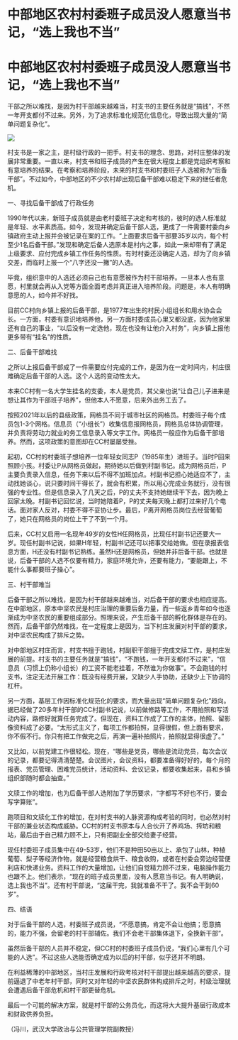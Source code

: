 # 中部地区农村村委班子成员没人愿意当书记，“选上我也不当”

# 中部地区农村村委班子成员没人愿意当书记，“选上我也不当”

干部之所以难找，是因为村干部越来越难当，村支书的主要任务就是“搞钱”，不然一年开支都付不过来。另外，为了追求标准化规范化信息化，导致出现大量的“简单问题复杂化”。

![](https://inews.gtimg.com/news_bt/Oa8CUHGDrPAnxS8CwlTMW21jBN5WfLLLaP1gY1dSbxTj8AA/1000)

村支书是一家之主，是村级行政的一把手。村支书的理念、思路，对村庄整体的发展非常重要。一直以来，村支书和班子成员的产生在很大程度上都是党组织考察和有意培养的结果。在考察和培养阶段，未来的村支书和村委班子人选被称为“后备干部”。不过如今，中部地区的不少农村却出现后备干部难以稳定下来的继任者危机。

一、寻找后备干部成了行政任务

1990年代以来，新班子成员就是由老村委班子决定和考核的，彼时的选人标准就是年轻、水平素质高。如今，发现并确定后备干部人选，更成了一件需要村委向乡镇政府主动上报并会被记录在案的工作。“上面要求后备干部要35岁以内，每个村至少1名后备干部。”发现和确定后备人选原本是村内之事，如此一来却带有了满足上级要求、应付完成乡镇工作任务的性质。有时村委还没确定人选，却为了向乡镇交差，而临时上报一个“八字还没一撇”的人选。

毕竟，组织意中的人选还必须自己也有意愿被作为村干部培养。一旦本人也有意愿，村里就会再从入党等方面全面考虑并真正进入培养阶段。问题是，本人有明确意愿的人，如今并不好找。

目前CC村向乡镇上报的后备干部，是1977年出生的村民小组组长和用水协会会长。一方面，村委有意识地培养他，另一方面村委成员心里又都没底，因为他家里还有自己的事业，“以后没有一定选他，现在也没有让他介入村务”，向乡镇上报他更多带有“挂名”的性质。

二、后备干部难找

之所以上报后备干部成了一件需要应付完成的工作，是因为在一定时间内，村庄很难确定后备干部的人选。这个人选的变动性太大。

本来CC村有一名大学生挂名的支委，本人是党员，其父亲也说“让自己儿子进来是想让其作为干部班子培养”，但他本人不愿意，后来外出务工去了。

按照2021年以后的县级政策，网格员不同于城市社区的网格员。村委班子每个成员包1-3个网格。信息员（“小组长”）收集信息报网格员，网格员总体协调管理，并负责将劳动力就业的务工信息录入等文字工作。网格员一般应作为后备干部培养。然而，这项政策的意图却在CC村屡屡受挫。

起初，CC村的村委班子想培养一位年轻女同志P（1985年生）进班子。当时P回来照顾小孩。村委让P从网格员做起，期待她以后做到村副书记。成为网格员后，P主要负责录入信息，任务下来以后不得不加班加点。村副书记担心她适应不了，主动找她谈心，说只要时间干得长了，就会有积累，所以用心完成业务就行，没有很强的专业性。但是信息录入了几天之后，P的丈夫不支持她继续干下去，因为晚上回家太晚。村副书记回忆说，当时她陪着P，P的丈夫每天晚上都打过来好几个电话。面对家人反对，村委不得不妥协让步。最后，P离开网格员岗位去经营葡萄了，她只在网格员的岗位上干了不到一个月。

后来，CC村又启用一名现年49岁的女性H任网格员，比现任村副书记还要大一岁。现任村副书记说，如果H年轻，村副书记还可以把事交给她做。但在录报表信息方面，H还没有村副书记熟练。虽然H还是网格员，但她并非后备干部。也就是说，后备干部的人选不仅要有精力，家庭环境允许，还要有能力，“要能跟上，不能什么事都要班子操心”。

三、村干部难当

后备干部之所以难找，是因为村干部越来越难当，对后备干部的要求也相应提高。在中部地区，原本中坚农民是村庄治理的重要后备力量，而一些返乡青年如今也逐渐成为中坚农民的重要组成部分‬。照理来说，产生后备干部的孵化群体是存在的。然而，后备干部仍然难找，在一定程度上是因为，当下村庄发展对村干部的要求，对中坚农民构成了排斥之势。

对中部地区村庄而言，村支书擅于跑钱，村副职干部擅于完成文牍工作，是村庄发展的前提。村支书的主要任务就是“搞钱”，“不跑钱，一年开支都付不过来”，“信息员（习惯上仍称小组长）的工资不能老挂着，不然谁为你做事”。不会跑钱的村支书，注定无法开展工作：既没有经费开展，又缺少人手协助，还缺少上下协调的杠杆。

另一方面，基层工作因标准化规范化的要求，而大量出现“简单问题复杂化”趋向。据已经做了20多年村干部的CC村副书记说，以前做修路等工作，不用拍照和写活动内容，路修好就算任务完成了。但现在，资料工作成了工作的主体，拍照、留影像资料成了必要。“太形式主义了，每项工作都拍照，显得很假，但上面有要求，你不假不行。你只有把工作做完之后，再演一遍补拍照片，拍照就显得很虚了。”

又比如，以前党建工作很轻松。现在，“哪些是党员，哪些是流动党员，每次会议的记录，都要记得清清楚楚。会议图片，会议资料，都要准备得好好的，每个月的报表、党员管理、困难党员统计，活动资料、会议记录，都要收集起来，县和乡镇组织部随时都会抽查。”

文牍工作的增加，也为后备干部人选附加了学历要求，“字都写不好也不行，要会写字算账”。

跑项目和文牍化工作的增加，在对村支书的人脉资源构成考验的同时，也必然对村干部的兼业状态构成威胁。CC村的村支书原本与人合伙开了养鸡场、搾坊和粮站，最后由于自己精力顾不上，只有把副业全部交给妻子经营。

现任村委班子成员集中在49-53岁，他们不是种田50亩以上、承包了山林，种植葡萄、梨子等经济作物，就是经营粮食烘干、粮食收购，或者在村委会旁边经营便利店和快递业务。资料工作的大量增加，让他们自觉精力顾不过来，电脑操作能力也跟不上。他们表示，“现在的班子成员里面，没有人愿意当书记。有人明确说，选上我也不当”。还有村干部说，“这届干完，我就准备不干了。我不会干到60岁”。

四、结语

对于后备干部的人选，村委班子成员说，“不愿意搞，肯定不会让他搞；愿意搞的，能力不强，会留老的村干部辅佐。我们不会老干部集体退下，全换新干部”。

虽然后备干部的人员并不稳定，但CC村的村委班子成员仍说，“我们心里有几个可能的人选”。不过这些人选能否确定成为以后的村干部，似乎还并不明朗。

在利益稀薄的中部地区，当村庄发展和行政考核对村干部提出越来越高的要求，提前逼退了中老年村干部，同时又对年轻的中坚农民群体构成排斥之时，村级治理就会遭遇后备干部危机和村干部更替危机。

最后一个可能的解决方案，就是村干部的公务员化，而这将大大提升基层行政成本和财政供养负担。

（冯川，武汉大学政治与公共管理学院副教授）

